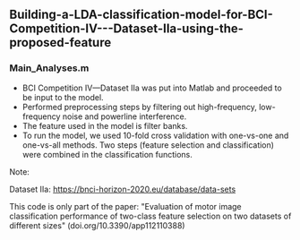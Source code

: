 ## Building-a-LDA-classification-model-for-BCI-Competition-IV---Dataset-IIa-using-the-proposed-feature
### Main_Analyses.m
- BCI Competition IV—Dataset IIa was put into Matlab and proceeded to be input to the model.
- Performed preprocessing steps by filtering out high-frequency, low-frequency noise and powerline interference.
- The feature used in the model is filter banks.
- To run the model, we used 10-fold cross validation with one-vs-one and one-vs-all methods. Two steps (feature selection and classification) were combined in the classification functions.

Note: 
  
  Dataset IIa: https://bnci-horizon-2020.eu/database/data-sets

This code is only part of the paper: "Evaluation of motor image classification performance of two-class feature selection on two datasets of different sizes" (doi.org/10.3390/app112110388)
